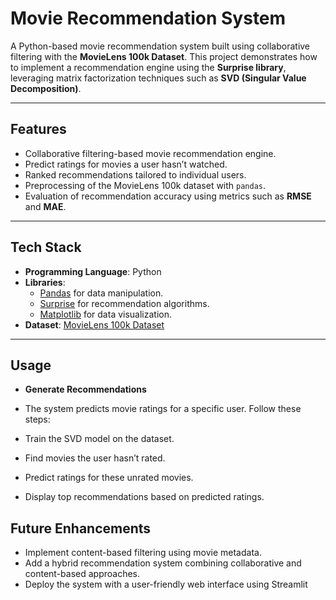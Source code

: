 # **Movie Recommendation System**

A Python-based movie recommendation system built using collaborative filtering with the **MovieLens 100k Dataset**. This project demonstrates how to implement a recommendation engine using the **Surprise library**, leveraging matrix factorization techniques such as **SVD (Singular Value Decomposition)**.

---

## **Features**
- Collaborative filtering-based movie recommendation engine.
- Predict ratings for movies a user hasn’t watched.
- Ranked recommendations tailored to individual users.
- Preprocessing of the MovieLens 100k dataset with `pandas`.
- Evaluation of recommendation accuracy using metrics such as **RMSE** and **MAE**.

---

## **Tech Stack**
- **Programming Language**: Python
- **Libraries**:
  - [Pandas](https://pandas.pydata.org/) for data manipulation.
  - [Surprise](https://surprise.readthedocs.io/) for recommendation algorithms.
  - [Matplotlib](https://matplotlib.org/) for data visualization.
- **Dataset**: [MovieLens 100k Dataset](https://grouplens.org/datasets/movielens/100k/)

---

## **Usage**
- **Generate Recommendations**
- The system predicts movie ratings for a specific user. Follow these steps:

- Train the SVD model on the dataset.
- Find movies the user hasn’t rated.
- Predict ratings for these unrated movies.
- Display top recommendations based on predicted ratings.

## **Future Enhancements**
- Implement content-based filtering using movie metadata.
- Add a hybrid recommendation system combining collaborative and content-based approaches.
- Deploy the system with a user-friendly web interface using Streamlit
